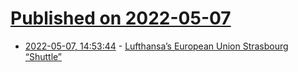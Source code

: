 # [Published on 2022-05-07](index.md)

* [2022-05-07, 14:53:44](https://news.ycombinator.com/item?id=31294983) - [Lufthansa’s European Union Strasbourg “Shuttle”](https://onemileatatime.com/news/lufthansa-strasbourg-shuttle/)
